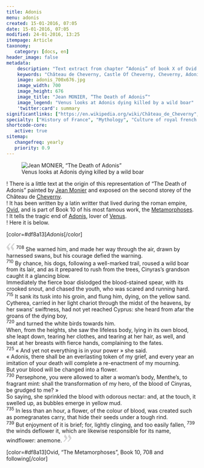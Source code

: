 ```yaml
---
title: Adonis 
menu: adonis
created: 15-01-2016, 07:05
date: 15-01-2016, 07:05
modified: 24-01-2016, 13:25
itempage: Article
taxonomy:
   category: [docs, en]
header_image: false
metadata:
    description: "Text extract from chapter “Adonis” of book X of Ovid's Metamorphoses and used by painter Jean MONIER to realise the canvas representing “The Death of Adonis” exposed in the second storey of the Château de Cheverny"
    keywords: "Château de Cheverny, Castle Of Cheverny, Cheverny, Adonis, The Death of Adonis, Ovid, The Metamorphoses, Jean MONIER, La Mort d'Adonis"
    image: adonis_700x676.jpg
    image_width: 700
    image_height: 676
    image_title: "Jean MONIER, “The Death of Adonis”"
    image_legend: "Venus looks at Adonis dying killed by a wild boar"
    'twitter:card': summary
significantlinks: ["https://en.wikipedia.org/wiki/Château_de_Cheverny", "https://en.wikipedia.org/wiki/Ovid", "https://en.wikipedia.org/wiki/Metamorphoses", "https://en.wikipedia.org/wiki/Jean_Monier", "https://en.wikipedia.org/wiki/Adonis", "https://en.wikipedia.org/wiki/Venus_(mythology)"]
specialty: ["History of France", "Mythology", "Culture of royal french court", "Litterature of the Roman Empire", "Roman Imperial Litterature", "Château de Cheverny", "Castle Of Cheverny", "Cheverny", "Adonis", "The Death of Adonis", "La Mort d'Adonis", "Jean MONIER", "Ovid", "The Metamorphoses", "Metamorphoses"]
shortcode-core:
   active: true
sitemap:
   changefreq: yearly
   priority: 0.9
---
```

<figure><picture>
<source sizes="(max-width: 767px) 98vw, 52vw" srcset="
/user/sites/docs/pages/01.home/04.chateaux-de-la-loire/03.cheverny/01.adonis/adonis-280.webp 280w,
/user/sites/docs/pages/01.home/04.chateaux-de-la-loire/03.cheverny/01.adonis/adonis-380.webp 380w,
/user/sites/docs/pages/01.home/04.chateaux-de-la-loire/03.cheverny/01.adonis/adonis-480.webp 480w,
/user/sites/docs/pages/01.home/04.chateaux-de-la-loire/03.cheverny/01.adonis/adonis-640.webp 640w,
/user/sites/docs/pages/01.home/04.chateaux-de-la-loire/03.cheverny/01.adonis/adonis_700x676.webp 700w" type="image/webp"  />
<img src="/user/sites/docs/pages/01.home/04.chateaux-de-la-loire/02.chenonceau/01.diane/diane_700x1050.jpg" alt="Jean MONIER, “The Death of Adonis”" title="Jean MONIER, “The Death of Adonis”" class="class-diane-img"
sizes="(max-width: 767px) 98vw, (min-width: 959px) 50vw, 86vw"
srcset="
/user/sites/docs/pages/01.home/04.chateaux-de-la-loire/03.cheverny/01.adonis/adonis-280.jpg 280w,
/user/sites/docs/pages/01.home/04.chateaux-de-la-loire/03.cheverny/01.adonis/adonis-380.jpg 380w,
/user/sites/docs/pages/01.home/04.chateaux-de-la-loire/03.cheverny/01.adonis/adonis-480.jpg 480w,
/user/sites/docs/pages/01.home/04.chateaux-de-la-loire/03.cheverny/01.adonis/adonis-640.jpg 640w,
/user/sites/docs/pages/01.home/04.chateaux-de-la-loire/03.cheverny/01.adonis/adonis_700x676.jpg 700w"
>
</picture><figcaption>Venus looks at Adonis dying killed by a wild boar</figcaption></figure>

! There is a little text at the origin of this representation of “The Death of Adonis” painted by [Jean Monier][4] and exposed on the second storey of the Château de [Cheverny][1].  
! It has been written by a latin writter that lived during the roman empire, [Ovid][2], and is part of Book 10 of his most famous work, the [Metamorphoses][3].  
! It tells the tragic end of [Adonis][5], lover of [Venus][6].  
! Here it is below.

[color=#df8a13]*Adonis*[/color]  

<span><svg xmlns="http://www.w3.org/2000/svg" width="22px" height="22px" viewBox="0 0 78 78" fill="lightgrey" opacity="1"><path d="M76.5 9.0009L57.0898 32.605c-.88226 1.10283-.88226 1.54397-.88226 1.76454 0 1.10286 1.76455 3.30857 2.8674 4.632l13.0167 14.99877L61.50123 74.9545 50.4727 59.51456c-2.87047-3.97028-10.80793-15.88413-10.80793-19.19267 0-1.76458.6617-2.4263 6.6171-9.7051C60.8395 12.74754 63.04522 10.98297 70.98575 3.0455L76.5 9.00092zm-38.16172 0L18.9281 32.605c-.88228 1.10283-.88228 1.54397-.88228 1.76454 0 1.10286 1.76457 3.30857 2.86742 4.632L33.92688 54.0003 23.3395 74.9545 12.30793 59.51456C9.44053 55.54428 1.5 43.63043 1.5 40.3219c0-1.76458.6617-2.4263 6.6171-9.7051C22.67475 12.74754 24.88043 10.98297 32.82097 3.0455l5.51732 5.9554z"/></svg></span>
<sup>708</sup> 
She warned him, and made her way through the air, drawn by harnessed swans, but his courage defied the warning.  
<sup>710</sup> 
By chance, his dogs, following a well-marked trail, roused a wild boar from its lair, and as it prepared to rush from the trees, Cinyras’s grandson caught it a glancing blow.  
Immediately the fierce boar dislodged the blood-stained spear, with its crooked snout, and chased the youth, who was scared and running hard.  
<sup>715</sup> 
It sank its tusk into his groin, and flung him, dying, on the yellow sand.  
Cytherea, carried in her light chariot through the midst of the heavens, by her swans’ swiftness, had not yet reached Cyprus: she heard from afar the groans of the dying boy,  
<sup>720</sup> 
and turned the white birds towards him.  
When, from the heights, she saw the lifeless body, lying in its own blood, she leapt down, tearing her clothes, and tearing at her hair, as well, and beat at her breasts with fierce hands, complaining to the fates.  
<sup>725</sup> 
« And yet not everything is in your power » she said.  
« Adonis, there shall be an everlasting token of my grief, and every year an imitation of your death will complete a re-enactment of my mourning.  
But your blood will be changed into a flower.  
<sup>730</sup> 
Persephone, you were allowed to alter a woman’s body, Menthe’s, to fragrant mint: shall the transformation of my hero, of the blood of Cinyras, be grudged to me? »  
So saying, she sprinkled the blood with odorous nectar: and, at the touch, it swelled up, as bubbles emerge in yellow mud.  
<sup>735</sup> 
In less than an hour, a flower, of the colour of blood, was created such as pomegranates carry, that hide their seeds under a tough rind.  
<sup>739</sup> 
But enjoyment of it is brief; for, lightly clinging, and too easily fallen, <sup>739</sup> the winds deflower it, which are likewise responsible for its name, windflower: anemone. <span><svg xmlns="http://www.w3.org/2000/svg" width="22px" height="22px" viewBox="0 0 78 78" fill="lightgrey" opacity="1"><path d="M1.5 68.9991L20.9102 45.395c.88226-1.10283.88226-1.54397.88226-1.76454 0-1.10286-1.76455-3.30857-2.8674-4.632L5.90836 23.9997 16.49877 3.0455 27.5273 18.48544c2.87047 3.97028 10.80793 15.88413 10.80793 19.19267 0 1.76458-.6617 2.4263-6.6171 9.7051C17.1605 65.25246 14.95478 67.01703 7.01425 74.9545L1.5 68.99908zm38.16172 0L59.0719 45.395c.88228-1.10283.88228-1.54397.88228-1.76454 0-1.10286-1.76457-3.30857-2.86742-4.632L44.07312 23.9997 54.6605 3.0455l11.03157 15.43992C68.55947 22.45572 76.5 34.36957 76.5 37.6781c0 1.76458-.6617 2.4263-6.6171 9.7051C55.32526 65.25246 53.11957 67.01703 45.17904 74.9545l-5.51732-5.9554z"/></svg></span>

[color=#df8a13]Ovid, “The Metamorphoses”, Book 10, 708 and following[/color]  

[1]: https://en.wikipedia.org/wiki/Ch%C3%A2teau_de_Cheverny "https://en.wikipedia.org/wiki/Château_de_Cheverny"
[2]: https://en.wikipedia.org/wiki/Ovid "https://en.wikipedia.org/wiki/Ovid"
[3]: https://en.wikipedia.org/wiki/Metamorphoses "https://en.wikipedia.org/wiki/Metamorphoses"
[4]: https://en.wikipedia.org/wiki/Jean_Monier "https://en.wikipedia.org/wiki/Jean MONIER"
[5]: https://en.wikipedia.org/wiki/Adonis "https://en.wikipedia.org/wiki/Adonis"
[6]: https://en.wikipedia.org/wiki/Venus_(mythology) "https://en.wikipedia.org/wiki/Venus"